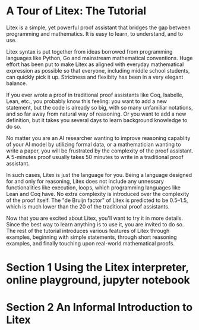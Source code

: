 # A Tour of Litex: The Tutorial

Litex is a simple, yet powerful proof assistant that bridges the gap between programming and mathematics. It is easy to learn, to understand, and to use. 

Litex syntax is put together from ideas borrowed from programming languages like Python, Go and mainstream mathematical conventions. Huge effort has been put to make Litex as aligned with everyday mathematical expression as possible so that everyone, including middle school students, can quickly pick it up. Strictness and flexibity has been in a very elegant balance.

If you ever wrote a proof in traditional proof assistants like Coq, Isabelle, Lean, etc., you probably know this feeling: you want to add a new statement, but the code is already so big, with so many unfamiliar notations, and so far away from natural way of reasoning. Or you want to add a new definition, but it takes you several days to learn background knowledge to do so.

No matter you are an AI researcher wanting to improve reasoning capablity of your AI model by utilizing formal data, or a mathematician wanting to write a paper, you will be frustrated by the complexity of the proof assistant. A 5-minutes proof usually takes 50 minutes to write in a traditional proof assistant.

In such cases, Litex is just the language for you. Being a language designed for and only for reasoning, Litex does not include any unnessary functionalities like execution, loops, which programming languages like Lean and Coq have. No extra complexity is introduced over the complexity of the proof itself. The "de Bruijn factor" of Litex is predicted to be 0.5–1.5, which is much lower than the 20 of the traditional proof assistants.

Now that you are excited about Litex, you'll want to try it in more details. Since the best way to learn anything is to use it, you are invited to do so. The rest of the tutorial introduces various features of Litex through examples, beginning with simple statements, through short reasoning examples, and finally touching upon real-world mathematical proofs.

# Section 1 Using the Litex interpreter, online playground, jupyter notebook

<!-- 547 -->

<!-- TODO: 怎么让用户在本地使用 Litex -->

<!-- When a user types a statement and press  in interactive mode, the interpreter prints a message. -->

# Section 2 An Informal Introduction to Litex
<!-- 752 -->
